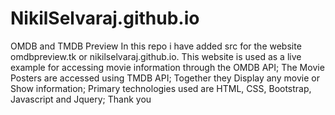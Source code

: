 # NikilSelvaraj.github.io
OMDB and TMDB Preview
In this repo i have added src for the website omdbpreview.tk or nikilselvaraj.github.io.
This website is used as a live example for accessing movie information through the OMDB API;
The Movie Posters are accessed using TMDB API;
Together they Display any movie or Show information;
Primary technologies used are HTML, CSS, Bootstrap, Javascript and Jquery;
Thank you
